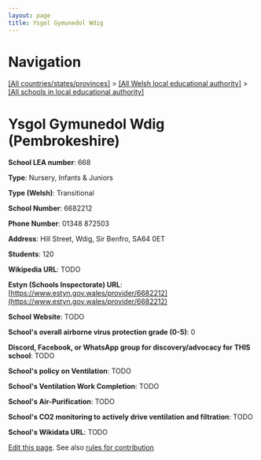 ```yaml
---
layout: page
title: Ysgol Gymunedol Wdig
---
```

# Navigation

[[All countries/states/provinces]](../../..) > [[All Welsh local educational authority]](../..) > [[All schools in local educational authority]](..)

# Ysgol Gymunedol Wdig (Pembrokeshire)

**School LEA number**: 668

**Type**: Nursery, Infants & Juniors

**Type (Welsh)**: Transitional

**School Number**: 6682212

**Phone Number**: 01348 872503

**Address**: Hill Street, Wdig, Sir Benfro, SA64 0ET

**Students**: 120

**Wikipedia URL**: TODO

**Estyn (Schools Inspectorate) URL**: [https://www.estyn.gov.wales/provider/6682212](https://www.estyn.gov.wales/provider/6682212)

**School Website**: TODO

**School's overall airborne virus protection grade (0-5)**: 0

**Discord, Facebook, or WhatsApp group for discovery/advocacy for THIS school**: TODO

**School's policy on Ventilation**: TODO

**School's Ventilation Work Completion**: TODO

**School's Air-Purification**: TODO

**School's CO2 monitoring to actively drive ventilation and filtration**: TODO

**School's Wikidata URL**: TODO




[Edit this page](https://github.com/VentilationProject/Wales/edit/prif/./Pembrokeshire/Ysgol_Gymunedol_Wdig.md). See also [rules for contribution](../../../contribution-rules/)